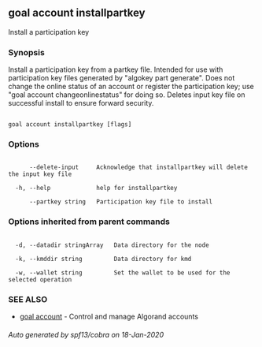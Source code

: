 ## goal account installpartkey



Install a participation key



### Synopsis



Install a participation key from a partkey file. Intended for use with participation key files generated by "algokey part generate". Does not change the online status of an account or register the participation key; use "goal account changeonlinestatus" for doing so. Deletes input key file on successful install to ensure forward security.



```

goal account installpartkey [flags]

```



### Options



```

      --delete-input     Acknowledge that installpartkey will delete the input key file

  -h, --help             help for installpartkey

      --partkey string   Participation key file to install

```



### Options inherited from parent commands



```

  -d, --datadir stringArray   Data directory for the node

  -k, --kmddir string         Data directory for kmd

  -w, --wallet string         Set the wallet to be used for the selected operation

```



### SEE ALSO



* [goal account](../../account/account/)	 - Control and manage Algorand accounts


###### Auto generated by spf13/cobra on 18-Jan-2020

